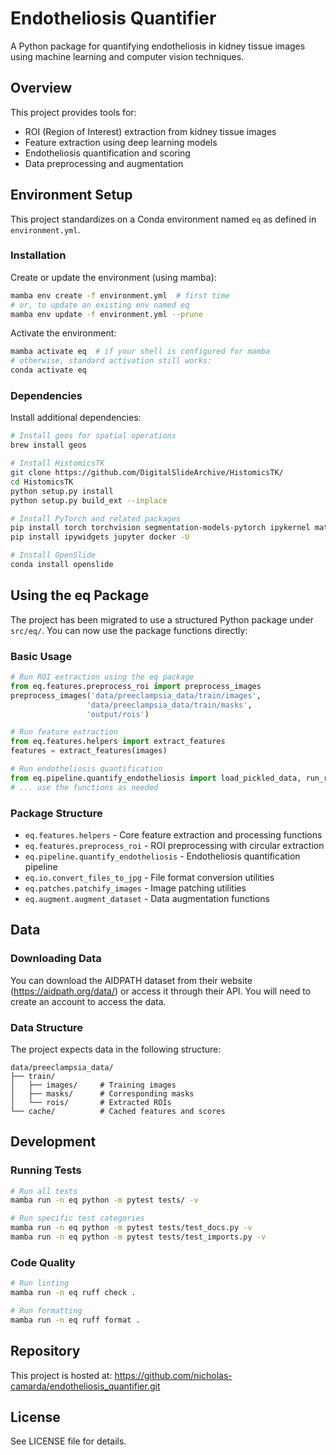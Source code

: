 # Endotheliosis Quantifier

A Python package for quantifying endotheliosis in kidney tissue images using machine learning and computer vision techniques.

## Overview

This project provides tools for:
- ROI (Region of Interest) extraction from kidney tissue images
- Feature extraction using deep learning models
- Endotheliosis quantification and scoring
- Data preprocessing and augmentation

## Environment Setup

This project standardizes on a Conda environment named `eq` as defined in `environment.yml`.

### Installation

Create or update the environment (using mamba):

```bash
mamba env create -f environment.yml  # first time
# or, to update an existing env named eq
mamba env update -f environment.yml --prune
```

Activate the environment:

```bash
mamba activate eq  # if your shell is configured for mamba
# otherwise, standard activation still works:
conda activate eq
```

### Dependencies

Install additional dependencies:

```bash
# Install geos for spatial operations
brew install geos

# Install HistomicsTK
git clone https://github.com/DigitalSlideArchive/HistomicsTK/
cd HistomicsTK
python setup.py install
python setup.py build_ext --inplace

# Install PyTorch and related packages
pip install torch torchvision segmentation-models-pytorch ipykernel matplotlib albumentations --force-reinstall --no-cache-dir
pip install ipywidgets jupyter docker -U

# Install OpenSlide
conda install openslide
```

## Using the eq Package

The project has been migrated to use a structured Python package under `src/eq/`. You can now use the package functions directly:

### Basic Usage

```python
# Run ROI extraction using the eq package
from eq.features.preprocess_roi import preprocess_images
preprocess_images('data/preeclampsia_data/train/images', 
                 'data/preeclampsia_data/train/masks', 
                 'output/rois')

# Run feature extraction
from eq.features.helpers import extract_features
features = extract_features(images)

# Run endotheliosis quantification
from eq.pipeline.quantify_endotheliosis import load_pickled_data, run_random_forest
# ... use the functions as needed
```

### Package Structure

- `eq.features.helpers` - Core feature extraction and processing functions
- `eq.features.preprocess_roi` - ROI preprocessing with circular extraction
- `eq.pipeline.quantify_endotheliosis` - Endotheliosis quantification pipeline
- `eq.io.convert_files_to_jpg` - File format conversion utilities
- `eq.patches.patchify_images` - Image patching utilities
- `eq.augment.augment_dataset` - Data augmentation functions

## Data

### Downloading Data

You can download the AIDPATH dataset from their website (https://aidpath.org/data/) or access it through their API. You will need to create an account to access the data.

### Data Structure

The project expects data in the following structure:

```
data/preeclampsia_data/
├── train/
│   ├── images/     # Training images
│   ├── masks/      # Corresponding masks
│   └── rois/       # Extracted ROIs
└── cache/          # Cached features and scores
```

## Development

### Running Tests

```bash
# Run all tests
mamba run -n eq python -m pytest tests/ -v

# Run specific test categories
mamba run -n eq python -m pytest tests/test_docs.py -v
mamba run -n eq python -m pytest tests/test_imports.py -v
```

### Code Quality

```bash
# Run linting
mamba run -n eq ruff check .

# Run formatting
mamba run -n eq ruff format .
```

## Repository

This project is hosted at: https://github.com/nicholas-camarda/endotheliosis_quantifier.git

## License

See LICENSE file for details.

